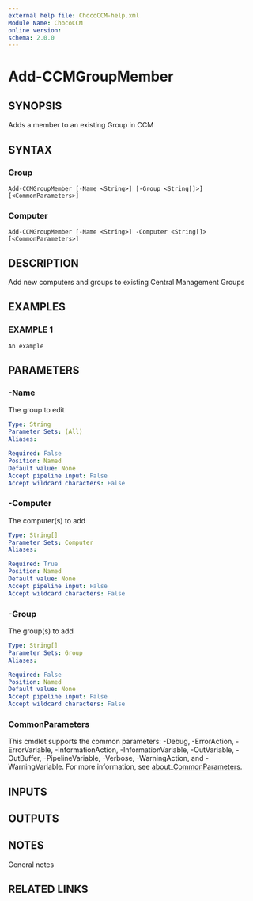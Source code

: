 ```yaml
---
external help file: ChocoCCM-help.xml
Module Name: ChocoCCM
online version:
schema: 2.0.0
---
```


# Add-CCMGroupMember

## SYNOPSIS
Adds a member to an existing Group in CCM

## SYNTAX

### Group
```
Add-CCMGroupMember [-Name <String>] [-Group <String[]>] [<CommonParameters>]
```

### Computer
```
Add-CCMGroupMember [-Name <String>] -Computer <String[]> [<CommonParameters>]
```

## DESCRIPTION
Add new computers and groups to existing Central Management Groups

## EXAMPLES

### EXAMPLE 1
```
An example
```

## PARAMETERS

### -Name
The group to edit

```yaml
Type: String
Parameter Sets: (All)
Aliases:

Required: False
Position: Named
Default value: None
Accept pipeline input: False
Accept wildcard characters: False
```

### -Computer
The computer(s) to add

```yaml
Type: String[]
Parameter Sets: Computer
Aliases:

Required: True
Position: Named
Default value: None
Accept pipeline input: False
Accept wildcard characters: False
```

### -Group
The group(s) to add

```yaml
Type: String[]
Parameter Sets: Group
Aliases:

Required: False
Position: Named
Default value: None
Accept pipeline input: False
Accept wildcard characters: False
```

### CommonParameters
This cmdlet supports the common parameters: -Debug, -ErrorAction, -ErrorVariable, -InformationAction, -InformationVariable, -OutVariable, -OutBuffer, -PipelineVariable, -Verbose, -WarningAction, and -WarningVariable. For more information, see [about_CommonParameters](http://go.microsoft.com/fwlink/?LinkID=113216).

## INPUTS

## OUTPUTS

## NOTES
General notes

## RELATED LINKS
